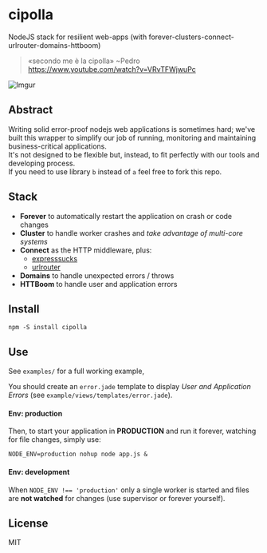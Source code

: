 cipolla
=======

NodeJS stack for resilient web-apps (with forever-clusters-connect-urlrouter-domains-httboom)

> «secondo me è la cipolla» ~Pedro  
> https://www.youtube.com/watch?v=VRvTFWjwuPc

![Imgur](http://i.imgur.com/oeMGr0o.jpg)


## Abstract

Writing solid error-proof nodejs web applications is sometimes hard; we've built this wrapper to simplify our job of running, monitoring and maintaining business-critical applications.  
It's not designed to be flexible but, instead, to fit perfectly with our tools and developing process.  
If you need to use library ```b``` instead of ```a``` feel free to fork this repo.


## Stack

* **Forever** to automatically restart the application on crash or code changes
* **Cluster** to handle worker crashes and *take advantage of multi-core systems*
* **Connect** as the HTTP middleware, plus:
    *  [expresssucks](https://gist.github.com/lusentis/7216186)
    *  [urlrouter](https://github.com/fengmk2/urlrouter)
* **Domains** to handle unexpected errors / throws
* **HTTBoom** to handle user and application errors


## Install

    npm -S install cipolla


## Use

See ```examples/``` for a full working example,

You should create an ```error.jade``` template to display *User and Application Errors* (see ```example/views/templates/error.jade```).

#### Env: production

Then, to start your application in **PRODUCTION** and run it forever, watching for file changes, simply use:
```
NODE_ENV=production nohup node app.js &
```

#### Env: development

When ```NODE_ENV !== 'production'``` only a single worker is started and files are **not watched** for changes (use supervisor or forever yourself).


## License

MIT
